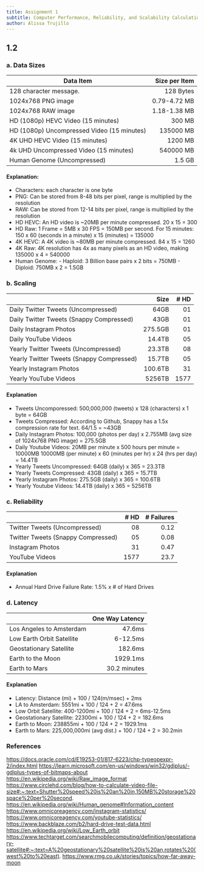```yaml
---
title: Assignment 1
subtitle: Computer Performance, Reliability, and Scalability Calculation
author: Alissa Trujillo
---
```


## 1.2 

### a. Data Sizes

| Data Item                                  | Size per Item | 
|--------------------------------------------|--------------:|
| 128 character message.                     | 128 Bytes     |
| 1024x768 PNG image                         | 0.79-4.72 MB  |
| 1024x768 RAW image                         | 1.18-1.38 MB  | 
| HD (1080p) HEVC Video (15 minutes)         | 300 MB        |
| HD (1080p) Uncompressed Video (15 minutes) | 135000 MB     |
| 4K UHD HEVC Video (15 minutes)             | 1200 MB       |
| 4k UHD Uncompressed Video (15 minutes)     | 540000 MB     |
| Human Genome (Uncompressed)                | 1.5 GB        |

#### Explanation:

 - Characters: each character is one byte
 - PNG: Can be stored from 8-48 bits per pixel, range is multiplied
        by the resolution
 - RAW: Can be stored from 12-14 bits per pixel, range is multiplied
        by the resolution
 - HD HEVC: An HD video is ~20MB per minute compressed. 20 x 15 = 300
 - HD Raw: 1 Frame = 5MB x 30 FPS = 150MB per second. For 15 minutes:
        150 x 60 (seconds in a minute) x 15 (minutes) = 135000
 - 4K HEVC: A 4K video is ~80MB per minute compressed. 84 x 15 = 1260
 - 4K Raw: 4K resolution has 4x as many pixels as an HD video, making
        135000 x 4 = 540000
 - Human Genome:
         - Haploid: 3 Billion base pairs x 2 bits = 750MB
         - Diploid: 750MB x 2 = 1.5GB

### b. Scaling

|                                           | Size     | # HD | 
|-------------------------------------------|---------:|-----:|
| Daily Twitter Tweets (Uncompressed)       | 64GB     |  01  |
| Daily Twitter Tweets (Snappy Compressed)  | 43GB     |  01  |
| Daily Instagram Photos                    | 275.5GB  |  01  |
| Daily YouTube Videos                      | 14.4TB   |  05  |
| Yearly Twitter Tweets (Uncompressed)      | 23.3TB   |  08  |
| Yearly Twitter Tweets (Snappy Compressed) | 15.7TB   |  05  |
| Yearly Instagram Photos                   | 100.6TB  |  31  |
| Yearly YouTube Videos                     | 5256TB   | 1577 |

#### Explanation

- Tweets Uncomporessed: 500,000,000 (tweets) x 128 (characters) x 1 byte
       = 64GB
- Tweets Compressed: According to Github, Snappy has a 1.5x compression
       rate for text. 64/1.5 = ~43GB
- Daily Instagram Photos: 100,000 (photos per day) x 
       2.755MB (avg size of 1024x768 PNG image) = 275.5GB
- Daily Youtube Videos: 20MB per minute x 500 hours per minute = 10000MB
       10000MB (per minute) x 60 (minutes per hr) x 24 (hrs per day) =
       14.4TB
- Yearly Tweets Uncompressed: 64GB (daily) x 365 = 23.3TB
- Yearly Tweets Compressed: 43GB (daily) x 365 = 15.7TB
- Yearly Instagram Photos: 275.5GB (daily) x 365 = 100.6TB
- Yearly Youtube Videos: 14.4TB (daily) x 365 = 5256TB
       

### c. Reliability
|                                    | # HD | # Failures |
|------------------------------------|-----:|-----------:|
| Twitter Tweets (Uncompressed)      | 08   |    0.12    |
| Twitter Tweets (Snappy Compressed) | 05   |    0.08    |
| Instagram Photos                   | 31   |    0.47    |
| YouTube Videos                     | 1577 |    23.7    |

#### Explanation

- Annual Hard Drive Failure Rate: 1.5% x # of Hard Drives

### d. Latency

|                           | One Way Latency      |
|---------------------------|---------------------:|
| Los Angeles to Amsterdam  | 47.6ms               |
| Low Earth Orbit Satellite | 6-12.5ms             |
| Geostationary Satellite   | 182.6ms              |
| Earth to the Moon         | 1929.1ms             |
| Earth to Mars             | 30.2 minutes         | 

#### Explanation

- Latency: Distance (mi) + 100 / 124(m/msec) + 2ms
- LA to Amsterdam: 5551mi + 100 / 124 + 2 = 47.6ms
- Low Orbit Satellite: 400-1200mi + 100 / 124 + 2 = 6ms-12.5ms
- Geostationary Satellite: 22300mi + 100 / 124 + 2 = 182.6ms
- Earth to Moon: 238855mi + 100 / 124 + 2 = 1929.1ms
- Earth to Mars: 225,000,000mi (avg dist.) + 100 / 124 + 2 = 30.2min

### References

https://docs.oracle.com/cd/E19253-01/817-6223/chp-typeopexpr-2/index.html
https://learn.microsoft.com/en-us/windows/win32/gdiplus/-gdiplus-types-of-bitmaps-about
https://en.wikipedia.org/wiki/Raw_image_format
https://www.circlehd.com/blog/how-to-calculate-video-file-size#:~:text=Shutter%20speed%20is%20an%20in,150MB%20storage%20space%20per%20second.
https://en.wikipedia.org/wiki/Human_genome#Information_content
https://www.omnicoreagency.com/instagram-statistics/
https://www.omnicoreagency.com/youtube-statistics/
https://www.backblaze.com/b2/hard-drive-test-data.html
https://en.wikipedia.org/wiki/Low_Earth_orbit
https://www.techtarget.com/searchmobilecomputing/definition/geostationary-satellite#:~:text=A%20geostationary%20satellite%20is%20an,rotates%20(west%20to%20east).
https://www.rmg.co.uk/stories/topics/how-far-away-moon